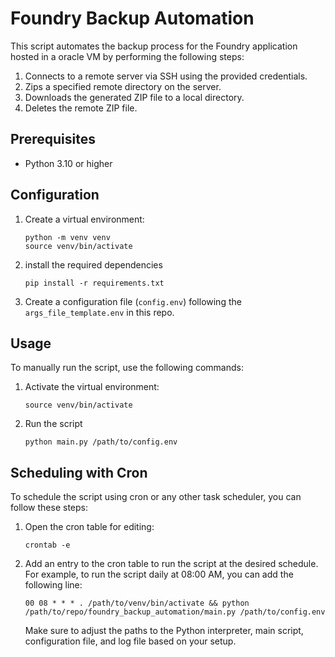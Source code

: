 # Foundry Backup Automation

This script automates the backup process for the Foundry application hosted in a oracle VM by performing the following steps:

1. Connects to a remote server via SSH using the provided credentials.
2. Zips a specified remote directory on the server.
3. Downloads the generated ZIP file to a local directory.
4. Deletes the remote ZIP file.

## Prerequisites

- Python 3.10 or higher

## Configuration

1. Create a virtual environment:
   ```shell
   python -m venv venv
   source venv/bin/activate
   ```
2. install the required dependencies
    ```shell
   pip install -r requirements.txt
   ```

3. Create a configuration file (`config.env`) following the `args_file_template.env` in this repo.

## Usage
To manually run the script, use the following commands:

1. Activate the virtual environment:
    ```shell
    source venv/bin/activate
    ```
    
2. Run the script
    ```shell
    python main.py /path/to/config.env
    ```

## Scheduling with Cron
To schedule the script using cron or any other task scheduler, you can follow these steps:

1. Open the cron table for editing:
    ```shell
    crontab -e
    ```

2. Add an entry to the cron table to run the script at the desired schedule. For example, to run the script daily at 08:00 AM, you can add the following line:
    ```shell
    00 08 * * * . /path/to/venv/bin/activate && python /path/to/repo/foundry_backup_automation/main.py /path/to/config.env
    ```
    Make sure to adjust the paths to the Python interpreter, main script, configuration file, and log file based on your setup.
